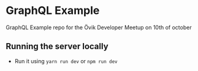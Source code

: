 # GraphQL Example

GraphQL Example repo for the Övik Developer Meetup on 10th of october

## Running the server locally

- Run it using ```yarn run dev``` or ```npm run dev```
